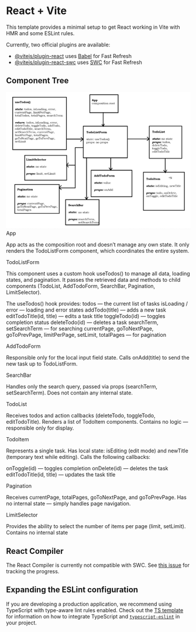 # React + Vite

This template provides a minimal setup to get React working in Vite with HMR and some ESLint rules.

Currently, two official plugins are available:

- [@vitejs/plugin-react](https://github.com/vitejs/vite-plugin-react/blob/main/packages/plugin-react) uses [Babel](https://babeljs.io/) for Fast Refresh
- [@vitejs/plugin-react-swc](https://github.com/vitejs/vite-plugin-react/blob/main/packages/plugin-react-swc) uses [SWC](https://swc.rs/) for Fast Refresh

## Component Tree
![Compotent tree](images/tree2.png)
App

App acts as the composition root and doesn’t manage any own state.
It only renders the TodoListForm component, which coordinates the entire system.

TodoListForm

This component uses a custom hook useTodos() to manage all data, loading states, and pagination.
It passes the retrieved data and methods to child components (TodoList, AddTodoForm, SearchBar, Pagination, LimitSelector).

The useTodos() hook provides:
todos — the current list of tasks
isLoading / error — loading and error states
addTodo(title) — adds a new task
editTodoTitle(id, title) — edits a task title
toggleTodo(id) — toggles completion status
deleteTodo(id) — deletes a task
searchTerm, setSearchTerm — for searching
currentPage, goToNextPage, goToPrevPage, limitPerPage, setLimit, totalPages — for pagination

AddTodoForm

Responsible only for the local input field state.
Calls onAdd(title) to send the new task up to TodoListForm.

SearchBar

Handles only the search query, passed via props (searchTerm, setSearchTerm).
Does not contain any internal state.

TodoList

Receives todos and action callbacks (deleteTodo, toggleTodo, editTodoTitle).
Renders a list of TodoItem components.
Contains no logic — responsible only for display.

TodoItem

Represents a single task.
Has local state: isEditing (edit mode) and newTitle (temporary text while editing).
Calls the following callbacks:

onToggle(id) — toggles completion
onDelete(id) — deletes the task
editTodoTitle(id, title) — updates the task title

Pagination

Receives currentPage, totalPages, goToNextPage, and goToPrevPage.
Has no internal state — simply handles page navigation.

LimitSelector

Provides the ability to select the number of items per page (limit, setLimit).
Contains no internal state

## React Compiler

The React Compiler is currently not compatible with SWC. See [this issue](https://github.com/vitejs/vite-plugin-react/issues/428) for tracking the progress.

## Expanding the ESLint configuration

If you are developing a production application, we recommend using TypeScript with type-aware lint rules enabled. Check out the [TS template](https://github.com/vitejs/vite/tree/main/packages/create-vite/template-react-ts) for information on how to integrate TypeScript and [`typescript-eslint`](https://typescript-eslint.io) in your project.
